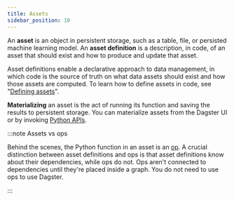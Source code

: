 ```yaml
---
title: Assets
sidebar_position: 10
---
```


An **asset** is an object in persistent storage, such as a table, file, or persisted machine learning model. An **asset definition** is a description, in code, of an asset that should exist and how to produce and update that asset.

Asset definitions enable a declarative approach to data management, in which code is the source of truth on what data assets should exist and how those assets are computed. To learn how to define assets in code, see "[Defining assets](/guides/build/assets/defining-assets)".

**Materializing** an asset is the act of running its function and saving the results to persistent storage. You can materialize assets from the Dagster UI or by invoking [Python APIs](/api/python-api/).

:::note Assets vs ops

Behind the scenes, the Python function in an asset is an [op](/guides/build/ops/). A crucial distinction between asset definitions and ops is that asset definitions know about their dependencies, while ops do not. Ops aren't connected to dependencies until they're placed inside a graph. You do not need to use ops to use Dagster.

:::


